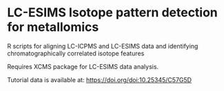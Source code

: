 # LC-ESIMS Isotope pattern detection for metallomics

R scripts for aligning LC-ICPMS and LC-ESIMS data and identifying chromatographically correlated isotope features

Requires XCMS package for LC-ESIMS data analysis.

Tutorial data is available at: https://doi.org/doi:10.25345/C57G5D
